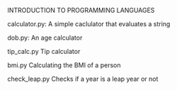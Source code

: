 INTRODUCTION TO PROGRAMMING LANGUAGES

calculator.py:
	A simple caclulator that evaluates a string

dob.py:
	An age calculator

tip_calc.py
	Tip calculator

bmi.py
	Calculating the BMI of a person

check_leap.py
	Checks if a year is a leap year or not
